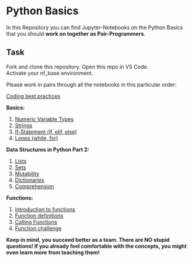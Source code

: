 # Python Basics

In this Repository you can find Jupyter-Notebooks on the Python Basics that you should **work on together as Pair-Programmers**.

## Task
Fork and clone this repository. 
Open this repo in VS Code.  
Activate your nf_base environment. 

Please work in pairs through all the notebooks in this particular order:

[Coding best practices](./Coding_best_practices.ipynb)

**Basics:**
1. [Numeric Variable Types](./Basics/1_Numeric_Variable_Types.ipynb)
2. [Strings](./Basics/2_Strings.ipynb) 
3. [If-Statement (if, elif, else)](./Basics/3_If_Statement.ipynb)
4. [Loops (while, for)](./Basics/4_Loops.ipynb)


**Data Structures in Python Part 2:**
1. [Lists](./Data_Structures_in_Python_Part_2/1_Lists.ipynb)
2. [Sets](./Data_Structures_in_Python_Part_2/2_Sets.ipynb)
3. [Mutability](./Data_Structures_in_Python_Part_2/3_Mutability.ipynb)
4. [Dictionaries](./Data_Structures_in_Python_Part_2/4_Dictionaries.ipynb)
5. [Comprehension](./Data_Structures_in_Python_Part_2/5_Comprehension.ipynb)


**Functions:**
1. [Introduction to functions](./Functions/1_Introduction_to_Functions.ipynb)
2. [Function definitions](./Functions/2_Function_Definitions.ipynb)
3. [Calling Functions](./Functions/3_Calling_Functions.ipynb)
4. [Function challenge](./Functions/4_Functions_Challenge.ipynb)


**Keep in mind, you succeed better as a team. There are NO stupid questions! If you already feel comfortable with the concepts, you might even learn more from teaching them!**


